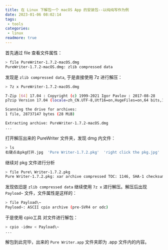 ```yaml
---
title: 在 Linux 下解包一个 macOS App 的安装包--以纯纯写作为例
date: 2023-01-06 08:02:14
tags:
 - tools
categories:
 - linux
readmore: true
---
```


首先通过 file 查看文件属性：

```bash
> file PureWriter-1.7.2-macOS.dmg
PureWriter-1.7.2-macOS.dmg: zlib compressed data
```

发现是 `zlib compressed data`, 于是直接使用 7z 进行解压：

```bash
> 7z x PureWriter-1.7.2-macOS.dmg

7-Zip [64] 17.04 : Copyright (c) 1999-2021 Igor Pavlov : 2017-08-28
p7zip Version 17.04 (locale=zh_CN.UTF-8,Utf16=on,HugeFiles=on,64 bits,12 CPUs x64)

Scanning the drive for archives:
1 file, 28737147 bytes (28 MiB)

Extracting archive: PureWriter-1.7.2-macOS.dmg
...
```

打开解压出来的 PureWriter 文件夹，发现 dmg 内文件：

```bash
> ls
右键点击pkg打开.jpg  'Pure Writer-1.7.2.pkg'  'right click the pkg.jpg'
```
继续对 pkg 文件进行分析

```bash
> file Pure\ Writer-1.7.2.pkg
Pure Writer-1.7.2.pkg: xar archive compressed TOC: 1146, SHA-1 checksum, contains  zlib compressed data
```

发现依旧是 `zlib compressed data` 继续使用 `7z x` 进行解压。解压后出现 `Payload~` 文件，文件属性是这样的：

```bash
> file Payload\~
Payload~: ASCII cpio archive (pre-SVR4 or odc)
```

于是使用 cpio工具 对文件进行解包：

```bash
> cpio -idmv < Payload\~
...
```

解包到此完毕，出来的 `Pure Writer.app` 文件夹即为 .app 文件内的内容。